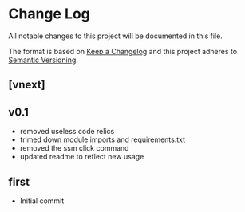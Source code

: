 # Change Log

All notable changes to this project will be documented in this file.
 
The format is based on [Keep a Changelog](http://keepachangelog.com/)
and this project adheres to [Semantic Versioning](http://semver.org/).

## [vnext] 

## v0.1

- removed useless code relics
- trimed down module imports and requirements.txt
- removed the ssm click command
- updated readme to reflect new usage

## first

- Initial commit
 
